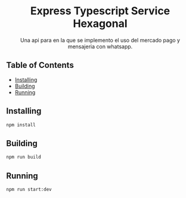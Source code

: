 <h1 align="center">Express Typescript Service Hexagonal</h1>

<p align="center">
  Una api para en la que se implemento el uso del mercado pago y mensajeria con whatsapp.
</p>

## Table of Contents

- [Installing](#installing)
- [Building](#building)
- [Running](#running)

## Installing

```bash
npm install
```

## Building

```bash
npm run build
```
## Running

```bash
npm run start:dev
```